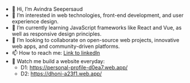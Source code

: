 - 👋 Hi, I’m Avindra Seepersaud
- 👀 I’m interested in web technologies, front-end development, and user experience design.
- 🌱 I’m currently learning JavaScript frameworks like React and Vue, as well as responsive design principles.
- 💞️ I’m looking to collaborate on open-source web projects, innovative web apps, and community-driven platforms.
- 📫 How to reach me: [Link to linkedln](https://www.linkedin.com/in/avindra-seepersaud/)
- 🌱 Watch me build a website everyday:
  - D1: https://personal-profile-d0ea7.web.app/
  - D2: https://dhoni-a23f1.web.app/
